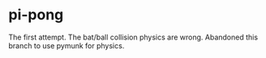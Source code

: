pi-pong
=======
The first attempt. The bat/ball collision physics are wrong. Abandoned this branch to use pymunk for physics.
